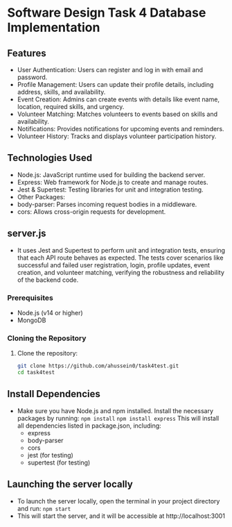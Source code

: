 # Software Design Task 4 Database Implementation

## Features
- User Authentication: Users can register and log in with email and password.
- Profile Management: Users can update their profile details, including address, skills, and availability.
- Event Creation: Admins can create events with details like event name, location, required skills, and urgency.
- Volunteer Matching: Matches volunteers to events based on skills and availability.
- Notifications: Provides notifications for upcoming events and reminders.
- Volunteer History: Tracks and displays volunteer participation history.

## Technologies Used
- Node.js: JavaScript runtime used for building the backend server.
- Express: Web framework for Node.js to create and manage routes.
- Jest & Supertest: Testing libraries for unit and integration testing.
- Other Packages:
- body-parser: Parses incoming request bodies in a middleware.
- cors: Allows cross-origin requests for development.

## server.js
-  It uses Jest and Supertest to perform unit and integration tests, ensuring that each API route behaves as expected. The tests cover scenarios like successful and failed user registration, login, profile updates, event creation, and volunteer matching, verifying the robustness and reliability of the backend code.

### Prerequisites
- Node.js (v14 or higher)
- MongoDB

### Cloning the Repository

1. Clone the repository:
   ```bash
   git clone https://github.com/ahussein0/task4test.git
   cd task4test

## Install Dependencies
- Make sure you have Node.js and npm installed. Install the necessary packages by running:
  ``` npm install ```
  ``` npm install express ```
This will install all dependencies listed in package.json, including:
  - express
  - body-parser
  - cors
  - jest (for testing)
  - supertest (for testing)

## Launching the server locally
- To launch the server locally, open the terminal in your project directory and run:
``` npm start ```
- This will start the server, and it will be accessible at http://localhost:3001
